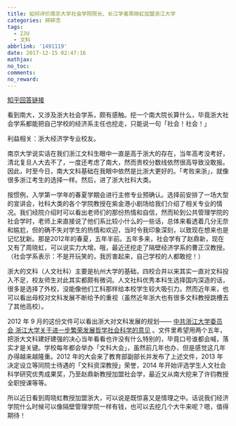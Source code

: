 ```yaml
---
title: 如何评价南京大学社会学院院长、长江学者周晓虹加盟浙江大学
categories: 碎碎念
tags:
  - ZJU
  - 文科
abbrlink: '1491119'
date: 2017-12-15 02:47:16
mathjax:
no_toc:
comments:
no_reward: 
---
```

[知乎回答链接](https://www.zhihu.com/question/263981736/answer/276579541)

看到南大，又涉及浙大社会学系，颇有感触。挖一个南大院长算什么，毕竟浙大社会学系都能把自己学校的经济系主任也挖走，只能说一句「社会！社会！」

利益相关：浙大经济学专业校友。

南京大学说实话在我们浙江文科生眼中一直是高于浙大的存在，当年高考没考好，清北复旦人大去不了，一度还考虑了南大，然而贵校分数线依然很高导致没敢报。因此，时至今日，南大文科基础在我眼中依然是比浙大更好的。「考败来浙」，就像很多浙江考生的选择一样。然后，进了浙大社科大类。<!-- more -->

按惯例，入学第一学年的春夏学期会进行主修专业预确认。选择前安排了一场大型的宣讲会，社科大类的各个学院教授在紫金港小剧场给我们介绍了相关专业的情况。我们经院介绍时可以看出老师们的那份热情和自信，然而轮到公共管理学院的社会学时，老师上来直接说了他们系比较小什么的一些话，总体来看透着几分无奈和尴尬，但的确不失对学生的热情和欢迎，当时令我印象深刻，以致现在想来也是记忆犹新。那是2012年的春夏，五年半前。五年多来，社会学有了赵鼎新，现在又有了周晓虹，可以说实力大增。哦，最近还挖走了隔壁经济学系的曹正汉教授。（社会学系表示：不是开玩笑的，我厉害起来，自己学校的人都敢挖！）

浙大的文科（人文社科）主要是杭州大学的基础，四校合并以来其实一直对文科投入不足，校友师生对此其实都颇有微词。人文社科优秀本科生选择国内深造的话，很多是选择了外校，没能像他们工科那样给本校学生较大吸引力。然而近年来，也可以看出母校对文科发展不断给予的重视（虽然近年浙大也有很多文科教授跳槽去了其他高校）。

2012 年 9 月的这份文件可以看出浙大对文科发展的规划—— [中共浙江大学委员会 浙江大学关于进一步繁荣发展哲学社会科学的意见](http://www.zju.edu.cn/2012/0911/c11979a523972/page.htm) 。文件里希望用两个五年，把浙大文科建好建强的决心当年看看也许没有什么特别的，毕竟口号谁都会喊，落实才是关键。学校每年都会举办「文科大会」，虽然前几年也办，但是感觉这几年办得越来越隆重。2012 年的大会来了教育部副部长并发布了上述文件，2013 年决定设立等同院士待遇的「文科资深教授」荣誉，2014 年开始评选学生人文社会科学研究优秀成果奖，乃至赵鼎新教授加盟社会学，最近又从南大挖来了许钧教授全职授课等等。

所以近日看到周晓虹教授加盟浙大，可以说是既惊喜又是情理之中。话说我们经济学院什么时候可以像隔壁管理学院一样有钱，也可以去挖几个大牛来呢？嗯，值得期待！
